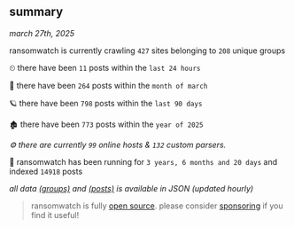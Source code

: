 
## summary
_march 27th, 2025_

ransomwatch is currently crawling `427` sites belonging to `208` unique groups

⏲ there have been `11` posts within the `last 24 hours`

🦈 there have been `264` posts within the `month of march`

🪐 there have been `798` posts within the `last 90 days`

🏚 there have been `773` posts within the `year of 2025`

_⚙️ there are currently `99` online hosts & `132` custom parsers._

🦕 ransomwatch has been running for `3 years, 6 months and 20 days` and indexed `14918` posts

_all data  [(groups)](http://ransomwhat.telemetry.ltd/groups) and [(posts)](http://ransomwhat.telemetry.ltd/posts) is available in JSON (updated hourly)_

> ransomwatch is fully [open source](https://github.com/joshhighet/ransomwatch#ransomwatch--). please consider [sponsoring](https://github.com/sponsors/joshhighet) if you find it useful!
